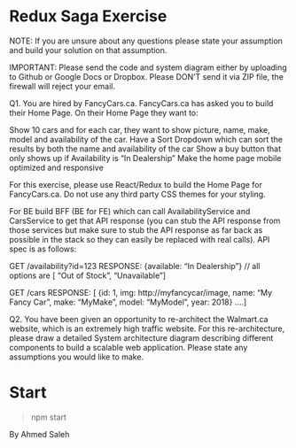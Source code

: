 # Redux Saga Exercise


NOTE: If you are unsure about any questions please state your assumption and build your solution on that assumption.

IMPORTANT: Please send the code and system diagram either by uploading to Github or Google Docs or Dropbox. Please DON’T send it via ZIP file, the firewall will reject your email. 


Q1. You are hired by FancyCars.ca. FancyCars.ca has asked you to build their Home Page. On their Home Page they want to:

Show 10 cars and for each car, they want to show picture, name, make, model and availability of the car. 
Have a Sort Dropdown which can sort the results by both the name and availability of the car
Show a buy button that only shows up if Availability is “In Dealership”
Make the home page mobile optimized and responsive
 
For this exercise, please use React/Redux to build the Home Page for FancyCars.ca. Do not use any third party CSS themes for your styling.

For BE build BFF (BE for FE) which can call AvailabilityService and CarsService to get that API response (you can stub the API response from those services but make sure to stub the API response as far back as possible in the stack so they can easily be replaced with real calls). API spec is as follows: 

GET /availability?id=123 
RESPONSE: {available: “In Dealership”}  // all  options are [ “Out of Stock”, “Unavailable”]

GET /cars
RESPONSE:  [ {id: 1, img: http://myfancycar/image, name: “My Fancy Car”, make: “MyMake”, model: “MyModel”, year: 2018} ….]

Q2. You have been given an opportunity to re-architect the Walmart.ca website, which is an extremely high traffic website. For this re-architecture, please draw a detailed System architecture diagram describing different components to build a scalable web application. Please state any assumptions you would like to make. 


# Start
> npm start


By Ahmed Saleh
